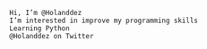 	Hi, I’m @Holanddez
	I’m interested in improve my programming skills
	Learning Python
	@Holanddez on Twitter

<!---
Holanddez/Holanddez is a ✨ special ✨ repository because its `README.md` (this file) appears on your GitHub profile.
You can click the Preview link to take a look at your changes.
--->
